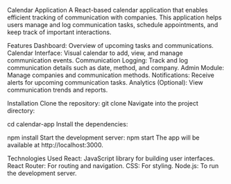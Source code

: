 Calendar Application
A React-based calendar application that enables efficient tracking of communication with companies. This application helps users manage and log communication tasks, schedule appointments, and keep track of important interactions.

Features
Dashboard: Overview of upcoming tasks and communications.
Calendar Interface: Visual calendar to add, view, and manage communication events.
Communication Logging: Track and log communication details such as date, method, and company.
Admin Module: Manage companies and communication methods.
Notifications: Receive alerts for upcoming communication tasks.
Analytics (Optional): View communication trends and reports.

Installation
Clone the repository:
git clone <repository-url>
Navigate into the project directory:

cd calendar-app
Install the dependencies:

npm install
Start the development server:
npm start
The app will be available at http://localhost:3000.

Technologies Used
React: JavaScript library for building user interfaces.
React Router: For routing and navigation.
CSS: For styling.
Node.js: To run the development server.
